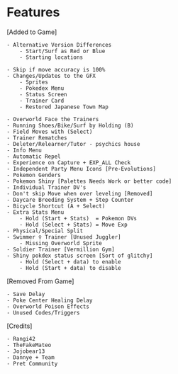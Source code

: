# Features

[Added to Game]

    - Alternative Version Differences
	    - Start/Surf as Red or Blue
	    - Starting locations

	- Skip if move accuracy is 100%
	- Changes/Updates to the GFX
		- Sprites
		- Pokedex Menu
		- Status Screen
		- Trainer Card
		- Restored Japanese Town Map
		
	- Overworld Face the Trainers
	- Running Shoes/Bike/Surf by Holding (B)
	- Field Moves with (Select)
	- Trainer Rematches
	- Deleter/Relearner/Tutor - psychics house
	- Info Menu
	- Automatic Repel
	- Experience on Capture + EXP_ALL Check
	- Independent Party Menu Icons [Pre-Evolutions]
	- Pokemon Genders
	- Pokemon Shiny [Palettes Needs Work or better code]
	- Individual Trainer DV's
	- Don't skip Move when over leveling [Removed]
	- Daycare Breeding System + Step Counter
	- Bicycle Shortcut (A + Select)
	- Extra Stats Menu
		- Hold (Start + Stats)  = Pokemon DVs
		- Hold (Select + Stats) = Move Exp
	- Physical/Special Split
	- Swimmer ♀ Trainer [Unused Juggler]
		- Missing Overworld Sprite
	- Soldier Trainer [Vermillion Gym]
	- Shiny pokdex status screen [Sort of glitchy]
		- Hold (Select + data) to enable
		- Hold (Start + data) to disable

[Removed From Game]

	- Save Delay
	- Poke Center Healing Delay
	- Overworld Poison Effects
	- Unused Codes/Triggers

[Credits]

	- Rangi42
	- TheFakeMateo
	- Jojobear13
	- Dannye + Team
	- Pret Community